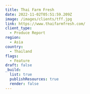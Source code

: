 ```yaml
---
title: Thai Farm Fresh
date: 2022-11-02T05:51:59.209Z
image: /images/clients/tff.jpg
link: https://www.thaifarmfresh.com/
client_type:
  - Produce Report
region:
  - Asia
country:
  - Thailand
flags:
  - Feature
draft: false
_build:
  list: true
  publishResources: true
  render: false
---
```

